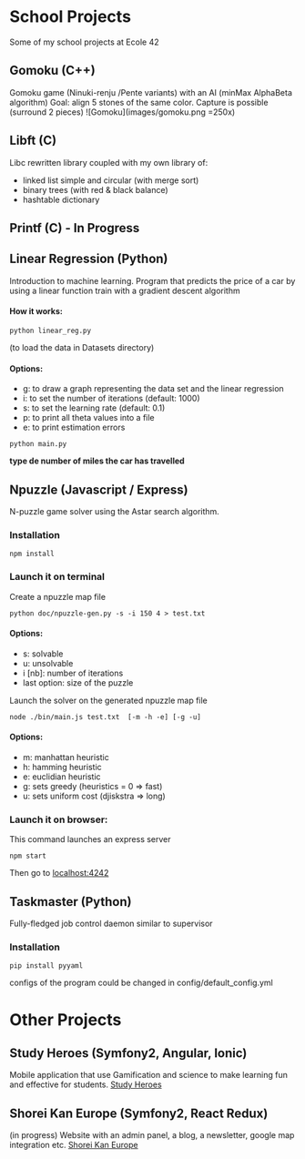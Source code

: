 # School Projects
Some of my school projects at Ecole 42

## Gomoku (C++)
Gomoku game (Ninuki-renju /Pente variants) with an AI (minMax AlphaBeta algorithm)
Goal: align 5 stones of the same color. Capture is possible (surround 2 pieces)
![Gomoku](images/gomoku.png =250x)

## Libft (C)
Libc rewritten library coupled with my own library of:
- linked list simple and circular (with merge sort)
- binary trees (with red & black balance)
- hashtable dictionary

## Printf (C) - In Progress

## Linear Regression (Python)
Introduction to machine learning.
Program that predicts the price of a car by using a linear function train with a gradient descent algorithm
#### How it works:
```
python linear_reg.py
```
(to load the data in Datasets directory)

#### Options:
- g: to draw a graph representing the data set and the linear regression
- i: to set the number of iterations (default: 1000)
- s: to set the learning rate (default: 0.1)
- p: to print all theta values into a file
- e: to print estimation errors
```
python main.py
```
**type de number of miles the car has travelled**

## Npuzzle (Javascript / Express)
N-puzzle game solver using the Astar search algorithm.

### Installation
```
npm install
```
### Launch it  on terminal
Create a npuzzle map file
```
python doc/npuzzle-gen.py -s -i 150 4 > test.txt
```
#### Options:
- s: solvable
- u: unsolvable
- i [nb]: number of iterations
- last option: size of the puzzle

Launch the solver on the generated npuzzle map file
```
node ./bin/main.js test.txt  [-m -h -e] [-g -u]
```
#### Options:
- m: manhattan heuristic
- h: hamming heuristic
- e: euclidian heuristic
- g: sets greedy (heuristics = 0 => fast)
- u: sets uniform cost (djiskstra => long)

### Launch it on browser:
This command launches an express server
```
npm start
```
Then go to [localhost:4242](http://localhost:4242)

## Taskmaster (Python)
Fully-fledged job control daemon similar to supervisor

### Installation
```
pip install pyyaml
```
configs of the program could be changed in config/default_config.yml

# Other Projects

## Study Heroes (Symfony2, Angular, Ionic)
Mobile application that use Gamification and science to make learning fun and effective for students.
[Study Heroes](http://studyheroes.fr/)

## Shorei Kan Europe (Symfony2, React Redux)
(in progress)
Website with an admin panel, a blog, a newsletter, google map integration etc.
[Shorei Kan Europe](http://shorei-kan-europe.com/)

